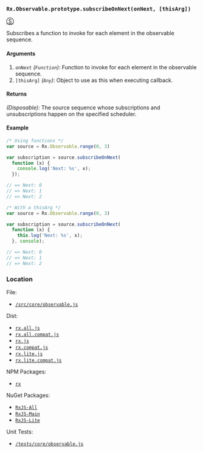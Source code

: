 ### `Rx.Observable.prototype.subscribeOnNext(onNext, [thisArg])`
[&#x24C8;](https://github.com/Reactive-Extensions/RxJS/blob/master/src/core/observable.js "View in source")

Subscribes a function to invoke for each element in the observable sequence.

#### Arguments
1. `onNext` *(`Function`)*: Function to invoke for each element in the observable sequence.
2. `[thisArg]` *(`Any`)*: Object to use as this when executing callback.

#### Returns
*(Disposable)*: The source sequence whose subscriptions and unsubscriptions happen on the specified scheduler.

#### Example
```js
/* Using functions */
var source = Rx.Observable.range(0, 3)

var subscription = source.subscribeOnNext(
  function (x) {
    console.log('Next: %s', x);
  });

// => Next: 0
// => Next: 1
// => Next: 2

/* With a thisArg */
var source = Rx.Observable.range(0, 3)

var subscription = source.subscribeOnNext(
  function (x) {
    this.log('Next: %s', x);
  }, console);

// => Next: 0
// => Next: 1
// => Next: 2
```

### Location

File:
- [`/src/core/observable.js`](https://github.com/Reactive-Extensions/RxJS/blob/master/src/core/observable.js)

Dist:
- [`rx.all.js`](https://github.com/Reactive-Extensions/RxJS/blob/master/dist/rx.all.js)
- [`rx.all.compat.js`](https://github.com/Reactive-Extensions/RxJS/blob/master/dist/rx.all.compat.js)
- [`rx.js`](https://github.com/Reactive-Extensions/RxJS/blob/master/dist/rx.js)
- [`rx.compat.js`](https://github.com/Reactive-Extensions/RxJS/blob/master/dist/rx.compat.js)
- [`rx.lite.js`](https://github.com/Reactive-Extensions/RxJS/blob/master/dist/rx.lite.js)
- [`rx.lite.compat.js`](https://github.com/Reactive-Extensions/RxJS/blob/master/dist/rx.lite.compat.js)

NPM Packages:
- [`rx`](https://www.npmjs.org/package/rx)

NuGet Packages:
- [`RxJS-All`](http://www.nuget.org/packages/RxJS-All/)
- [`RxJS-Main`](http://www.nuget.org/packages/RxJS-Main/)
- [`RxJS-Lite`](http://www.nuget.org/packages/RxJS-Lite/)

Unit Tests:
- [`/tests/core/observable.js`](https://github.com/Reactive-Extensions/RxJS/blob/master/tests/core/observable.js)
